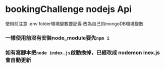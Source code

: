 # bookingChallenge nodejs Api

使用前注意 .env folder環境變數要記得 改為自己的mongoDB環境變數

### 一樣使用前沒有安裝node_module要先`npm i` 

### 如有寫腳本把`node index.js`啟動換掉，已經改成 nodemon inex.js 會自動更新

